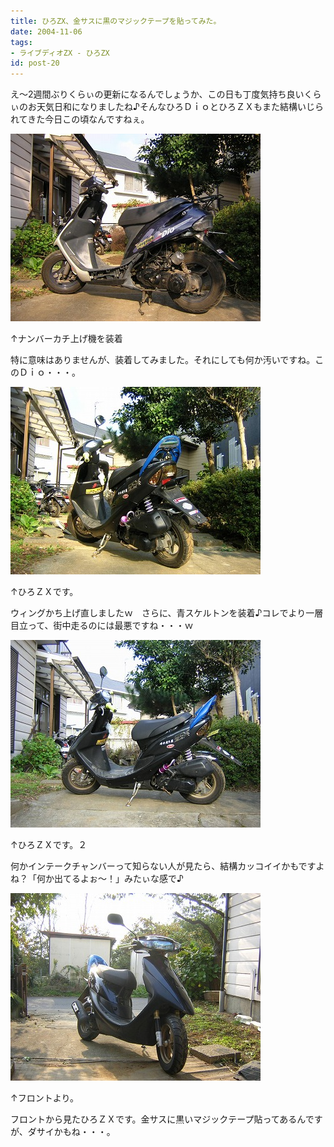 ```yaml
---
title: ひろZX、金サスに黒のマジックテープを貼ってみた。
date: 2004-11-06
tags:
- ライブディオZX - ひろZX
id: post-20
---
```



<p class="sentence spacing10">え～2週間ぶりくらぃの更新になるんでしょうか、この日も丁度気持ち良いくらぃのお天気日和になりましたね♪そんなひろＤｉｏとひろＺＸもまた結構いじられてきた今日この頃なんですねぇ。</p>
<div class="center spacing"><img src="/photo/diary/2004.11.06_zx1.jpg" alt=""></div>
<p class="sentence">↑ナンバーカチ上げ機を装着</p>
<p class="sentence spacing10">特に意味はありませんが、装着してみました。それにしても何か汚いですね。このＤｉｏ・・・。</p>
<div class="center spacing"><img src="/photo/diary/2004.11.06_zx2.jpg" alt=""></div>
<p class="sentence">↑ひろＺＸです。</p>
<p class="sentence spacing10">ウィングかち上げ直しましたｗ　さらに、青スケルトンを装着♪コレでより一層目立って、街中走るのには最悪ですね・・・ｗ</p>
<div class="center spacing"><img src="/photo/diary/2004.11.06_zx3.jpg" alt=""></div>
<p class="sentence">↑ひろＺＸです。２</p>
<p class="sentence spacing10">何かインテークチャンバーって知らない人が見たら、結構カッコイイかもですよね？「何か出てるよぉ～！」みたぃな感で♪</p>
<div class="center spacing"><img src="/photo/diary/2004.11.06_zx4.jpg" alt=""></div>
<p class="sentence">↑フロントより。</p>
<p class="sentence">フロントから見たひろＺＸです。金サスに黒いマジックテープ貼ってあるんですが、ダサイかもね・・・。</p>
